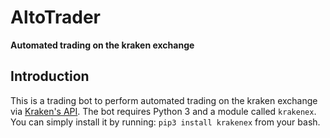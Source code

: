 # AltoTrader

**Automated trading on the kraken exchange**

## Introduction
This is a trading bot to perform automated trading on the kraken exchange via [Kraken's API](https://www.kraken.com/help/api). The bot requires Python 3 and a module called ``krakenex``. You can simply install it by running:
``pip3 install krakenex``
from your bash. 
